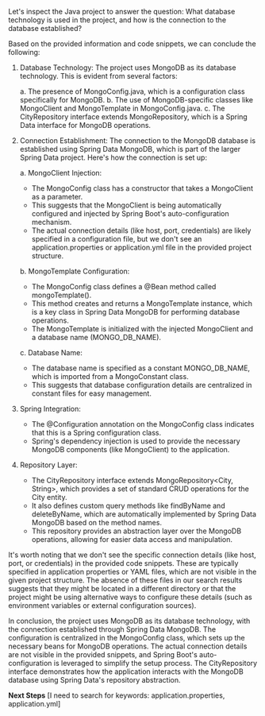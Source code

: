 Let's inspect the Java project to answer the question: What database technology is used in the project, and how is the connection to the database established?

Based on the provided information and code snippets, we can conclude the following:

1. Database Technology:
   The project uses MongoDB as its database technology. This is evident from several factors:
   
   a. The presence of MongoConfig.java, which is a configuration class specifically for MongoDB.
   b. The use of MongoDB-specific classes like MongoClient and MongoTemplate in MongoConfig.java.
   c. The CityRepository interface extends MongoRepository, which is a Spring Data interface for MongoDB operations.

2. Connection Establishment:
   The connection to the MongoDB database is established using Spring Data MongoDB, which is part of the larger Spring Data project. Here's how the connection is set up:

   a. MongoClient Injection:
      - The MongoConfig class has a constructor that takes a MongoClient as a parameter.
      - This suggests that the MongoClient is being automatically configured and injected by Spring Boot's auto-configuration mechanism.
      - The actual connection details (like host, port, credentials) are likely specified in a configuration file, but we don't see an application.properties or application.yml file in the provided project structure.

   b. MongoTemplate Configuration:
      - The MongoConfig class defines a @Bean method called mongoTemplate().
      - This method creates and returns a MongoTemplate instance, which is a key class in Spring Data MongoDB for performing database operations.
      - The MongoTemplate is initialized with the injected MongoClient and a database name (MONGO_DB_NAME).

   c. Database Name:
      - The database name is specified as a constant MONGO_DB_NAME, which is imported from a MongoConstant class.
      - This suggests that database configuration details are centralized in constant files for easy management.

3. Spring Integration:
   - The @Configuration annotation on the MongoConfig class indicates that this is a Spring configuration class.
   - Spring's dependency injection is used to provide the necessary MongoDB components (like MongoClient) to the application.

4. Repository Layer:
   - The CityRepository interface extends MongoRepository<City, String>, which provides a set of standard CRUD operations for the City entity.
   - It also defines custom query methods like findByName and deleteByName, which are automatically implemented by Spring Data MongoDB based on the method names.
   - This repository provides an abstraction layer over the MongoDB operations, allowing for easier data access and manipulation.

It's worth noting that we don't see the specific connection details (like host, port, or credentials) in the provided code snippets. These are typically specified in application properties or YAML files, which are not visible in the given project structure. The absence of these files in our search results suggests that they might be located in a different directory or that the project might be using alternative ways to configure these details (such as environment variables or external configuration sources).

In conclusion, the project uses MongoDB as its database technology, with the connection established through Spring Data MongoDB. The configuration is centralized in the MongoConfig class, which sets up the necessary beans for MongoDB operations. The actual connection details are not visible in the provided snippets, and Spring Boot's auto-configuration is leveraged to simplify the setup process. The CityRepository interface demonstrates how the application interacts with the MongoDB database using Spring Data's repository abstraction.

**Next Steps**
[I need to search for keywords: <keyword>application.properties</keyword>, <keyword>application.yml</keyword>]